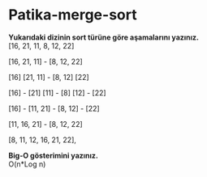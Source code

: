 # Patika-merge-sort

 **Yukarıdaki dizinin sort türüne göre aşamalarını yazınız.**  
[16, 21, 11, 8, 12, 22]

[16, 21, 11] - [8, 12, 22]

[16] [21, 11] - [8, 12] [22]

[16] - [21] [11] - [8] [12] - [22]

[16] - [11, 21] - [8, 12] - [22]

[11, 16, 21] - [8, 12, 22]

[8, 11, 12, 16, 21, 22],

**Big-O gösterimini yazınız.**  
 O(n*Log n)